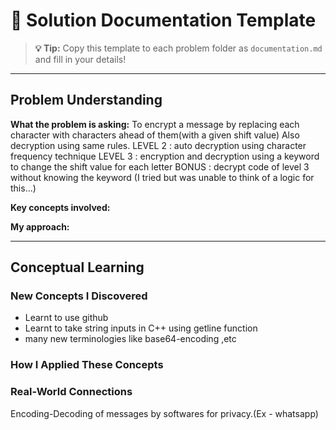 # 📝 Solution Documentation Template

> **💡 Tip:** Copy this template to each problem folder as `documentation.md` and fill in your details!

---

## Problem Understanding
**What the problem is asking:** 
To encrypt a message by replacing each character with characters ahead of them(with a given shift value)
Also decryption using same rules.
LEVEL 2 : auto decryption using character frequency technique
LEVEL 3 : encryption and decryption using a keyword to change the shift value for each letter
BONUS : decrypt code of level 3 without knowing the keyword (I tried but was unable to think of a logic for this...)

**Key concepts involved:** 

**My approach:** 

---

##  Conceptual Learning

### **New Concepts I Discovered**
- Learnt to use github 
- Learnt to take string inputs in C++ using getline function
- many new terminologies like base64-encoding ,etc

### **How I Applied These Concepts**


### **Real-World Connections**
Encoding-Decoding of messages by softwares for privacy.(Ex - whatsapp)




